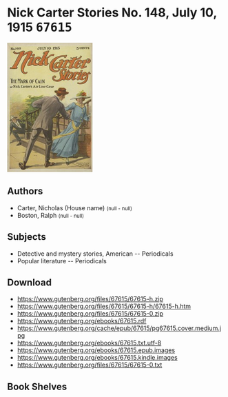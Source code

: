 # Nick Carter Stories No. 148, July 10, 1915 <kbd>67615</kbd>

![](./cover.medium.jpg "")

## Authors


 - Carter, Nicholas (House name) <small>(null - null)</small>
 - Boston, Ralph <small>(null - null)</small>

## Subjects


 - Detective and mystery stories, American -- Periodicals
 - Popular literature -- Periodicals

## Download


 - https://www.gutenberg.org/files/67615/67615-h.zip
 - https://www.gutenberg.org/files/67615/67615-h/67615-h.htm
 - https://www.gutenberg.org/files/67615/67615-0.zip
 - https://www.gutenberg.org/ebooks/67615.rdf
 - https://www.gutenberg.org/cache/epub/67615/pg67615.cover.medium.jpg
 - https://www.gutenberg.org/ebooks/67615.txt.utf-8
 - https://www.gutenberg.org/ebooks/67615.epub.images
 - https://www.gutenberg.org/ebooks/67615.kindle.images
 - https://www.gutenberg.org/files/67615/67615-0.txt

## Book Shelves


